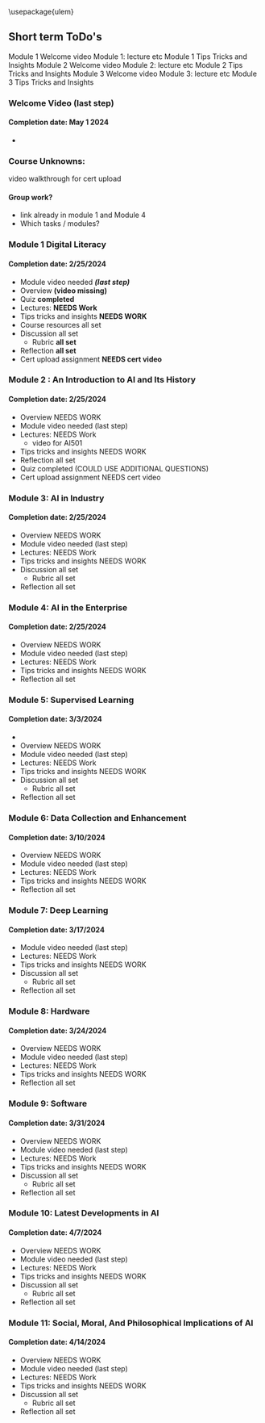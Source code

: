 \usepackage{ulem}
## Short term ToDo's
Module 1 Welcome video
Module 1: lecture etc
Module 1 Tips Tricks and Insights
Module 2 Welcome video
Module 2: lecture etc
Module 2 Tips Tricks and Insights
Module 3 Welcome video
Module 3: lecture etc
Module 3 Tips Tricks and Insights


### Welcome Video (last step) 
#### Completion date: May 1 2024
 * 

### Course Unknowns:
video walkthrough for cert upload

#### Group work?
 * link already in module 1 and Module 4
 * Which tasks / modules?


### Module 1 Digital Literacy 
 #### Completion date: 2/25/2024
 * Module video needed ***(last step)***
 * Overview **(video missing)**
 * Quiz **completed**
 * Lectures:  **NEEDS Work**
 * Tips tricks and insights **NEEDS WORK**
 * Course resources all set
 * Discussion all set
   * Rubric **all set**
 * Reflection **all set**
 * Cert upload assignment **NEEDS cert video**

### Module 2 : An Introduction to AI and Its History
#### Completion date: 2/25/2024
 * Overview  NEEDS WORK
 * Module video needed (last step)
 * Lectures:  NEEDS Work
    * video for AI501
 * Tips tricks and insights NEEDS WORK
 * Reflection all set
 * Quiz completed (COULD USE ADDITIONAL QUESTIONS)
 * Cert upload assignment NEEDS cert video

### Module 3: AI in Industry
#### Completion date:  2/25/2024
 *  Overview  NEEDS WORK
 *  Module video needed (last step)
 *  Lectures:  NEEDS Work
 *  Tips tricks and insights NEEDS WORK
 * Discussion all set
   * Rubric all set
 * Reflection all set 

### Module 4: AI in the Enterprise
#### Completion date: 2/25/2024
 *  Overview  NEEDS WORK
 *  Module video needed (last step)
 *  Lectures:  NEEDS Work
 *  Tips tricks and insights NEEDS WORK
 * Reflection all set 

### Module 5: Supervised Learning
#### Completion date:  3/3/2024
 *
 *  Overview  NEEDS WORK
 *  Module video needed (last step)
 *  Lectures:  NEEDS Work
 *  Tips tricks and insights NEEDS WORK
 * Discussion all set
   * Rubric all set
 * Reflection all set 


### Module 6: Data Collection and Enhancement
#### Completion date:  3/10/2024
 *  Overview  NEEDS WORK
 *  Module video needed (last step)
 *  Lectures:  NEEDS Work
 *  Tips tricks and insights NEEDS WORK
 * Reflection all set 


### Module 7: Deep Learning
#### Completion date: 3/17/2024
 * Module video needed (last step)
 * Lectures:  NEEDS Work
 *  Tips tricks and insights NEEDS WORK
 * Discussion all set
   * Rubric all set
 * Reflection all set 


### Module 8: Hardware
#### Completion date:  3/24/2024
 *  Overview  NEEDS WORK
 *  Module video needed (last step)
 *  Lectures:  NEEDS Work
 *  Tips tricks and insights NEEDS WORK
 * Reflection all set 


### Module 9: Software
#### Completion date:  3/31/2024
 *  Overview  NEEDS WORK
 *  Module video needed (last step)
 *  Lectures:  NEEDS Work
 *  Tips tricks and insights NEEDS WORK
 * Discussion all set
   * Rubric all set
 * Reflection all set 


### Module 10: Latest Developments in AI
#### Completion date:  4/7/2024
 *  Overview  NEEDS WORK
 *  Module video needed (last step)
 *  Lectures:  NEEDS Work
 *  Tips tricks and insights NEEDS WORK
 * Discussion all set
   * Rubric all set
 * Reflection all set 


### Module 11: Social, Moral, And Philosophical Implications of AI
#### Completion date:  4/14/2024
 *  Overview  NEEDS WORK
 *  Module video needed (last step)
 *  Lectures:  NEEDS Work
 *  Tips tricks and insights NEEDS WORK
 * Discussion all set
   * Rubric all set
 * Reflection all set 
